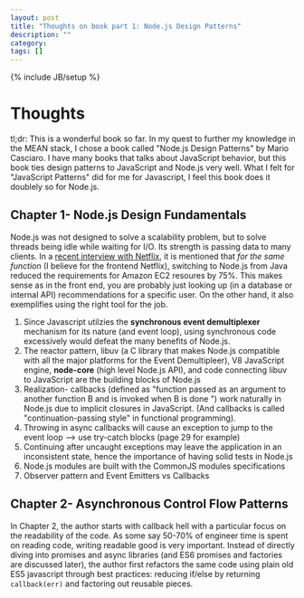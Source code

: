 ```yaml
---
layout: post
title: "Thoughts on book part 1: Node.js Design Patterns"
description: ""
category: 
tags: []
---
```

{% include JB/setup %}

# Thoughts

tl;dr:  This is a wonderful book so far. In my quest to further my knowledge in the MEAN stack, I chose a book called "Node.js Design Patterns" by Mario Casciaro. I have many books that talks about JavaScript behavior, but this book ties design patterns to JavaScript and Node.js very well. What I felt for "JavaScript Patterns" did for me for Javascript, I feel this book does it doublely so for Node.js.

## Chapter 1- Node.js Design Fundamentals

Node.js was not designed to solve a scalability problem, but to solve threads being idle while waiting for I/O. Its strength is passing data to many clients. In a [recent interview with Netflix](https://www.talentbuddy.co/blog/building-with-node-js-at-netflix/), it is mentioned that _for the same function_ (I believe for the frontend Netflix), switching to Node.js from Java reduced the requirements for Amazon EC2 resoures by 75%. This makes sense as in the front end, you are probably just looking up (in a database or internal API) recommendations for a specific user. On the other hand, it also exemplifies using the right tool for the job.

1. Since Javascript utilzies the __synchronous event demultiplexer__ mechanism for its nature (and event loop), using synchronous code excessively would defeat the many benefits of Node.js.
2. The reactor pattern, libuv (a C library that makes Node.js compatible with all the major platforms for the Event Demultipleer), V8 JavaScript engine, __node-core__ (high level Node.js API), and code connecting libuv to JavaScript are the building blocks of Node.js
3. Realization- callbacks (defined as "function passed as an argument to another function B and is invoked when B is done ") work naturally in Node.js due to implicit closures in JavaScript. (And callbacks is called "continuation-passing style" in functional programming).
4. Throwing in async callbacks will cause an exception to jump to the event loop --> use try-catch blocks (page 29 for example)
5. Continuing after uncaught exceptions may leave the application in an inconsistent state, hence the importance of having solid tests in Node.js
6. Node.js modules are built with the CommonJS modules specifications
7. Observer pattern and Event Emitters vs Callbacks


## Chapter 2- Asynchronous Control Flow Patterns

In Chapter 2, the author starts with callback hell with a particular focus on the readability of the code. As some say 50-70% of engineer time is spent on reading code, writing readable good is very important. Instead of directly diving into promises and async libraries (and ES6 promises and factories are discussed later), the author first refactors the same code using plain old ES5 javascript through best practices: reducing if/else by returning <code>callback(err)</code> and factoring out reusable pieces.

